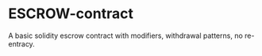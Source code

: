 # ESCROW-contract
A basic solidity escrow contract with modifiers, withdrawal patterns, no re-entracy.
